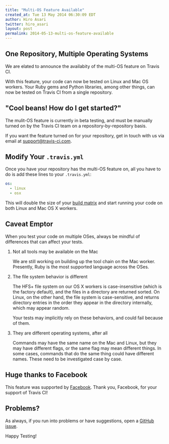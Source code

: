 ```yaml
---
title: "Multi-OS Feature Available"
created_at: Tue 13 May 2014 06:30:09 EDT
author: Hiro Asari
twitter: hiro_asari
layout: post
permalink: 2014-05-13-multi-os-feature-available
---
```


## One Repository, Multiple Operating Systems
We are elated to announce the availabity of the multi-OS feature
on Travis CI.

With this feature, your code can now be tested on Linux and Mac OS
workers.
Your Ruby gems and Python libraries, among other things,
can now be tested on Travis CI from a single repository.

## "Cool beans! How do I get started?"
The mulit-OS feature is currently in beta testing, and
must be manually turned on by the Travis CI team on a
repository-by-repository basis.

If you want the feature turned on for your repository, get in
touch with us via email at [support@travis-ci.com](mailto:support@travis-ci.com).

## Modify Your `.travis.yml`
Once you have your repository has the multi-OS feature on, all you
have to do is add these lines to your `.travis.yml`:

```yaml
os:
  - linux
  - osx
```

This will double the size of your [build matrix](http://docs.travis-ci.com/user/build-configuration/#The-Build-Matrix)
and start running your code on both Linux and Mac OS X workers.

## Caveat Emptor
When you test your code on multiple OSes, always be mindful of differences
that can affect your tests.

1. Not all tools may be available on the Mac

	We are still working on building up the tool chain on the Mac worker.
	Presently, Ruby is the most supported language across the OSes.

1. The file system behavior is different

	The HFS+ file system on our OS X workers is case-insensitive (which is the factory default),
	and the files in a directory are returned sorted.
	On Linux, on the other hand, the file system is case-sensitive, and returns directory entries in
	the order they appear in the directory internally, which may appear random.

	Your tests may implicitly rely on these behaviors, and could fail because of them.

1. They are different operating systems, after all

	Commands may have the same name on the Mac and Linux, but they may have different flags,
	or the same flag may mean different things.
	In some cases, commands that do the same thing could have different names.
	These need to be investigated case by case.

## Huge thanks to Facebook

This feature was supported by [Facebook](https://code.facebook.com/).
Thank you, Facebook, for your support of Travis CI!

## Problems?
As always, if you run into problems or have suggestions, open a [GitHub issue](https://github.com/travis-ci/travis-ci/issues/new).

Happy Testing!
